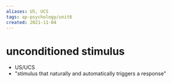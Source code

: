 ```yaml
---
aliases: US, UCS
tags: ap-psychology/unit6 
created: 2021-11-04
---
```


# unconditioned stimulus

- US/UCS
- "stimulus that naturally and automatically triggers a response" 
